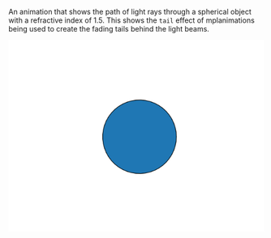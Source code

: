 An animation that shows the path of light rays through a spherical object with a refractive index of 1.5. This shows the `tail` effect of mplanimations being used to create the fading tails behind the light beams.

![](SphereRefraction.gif)
